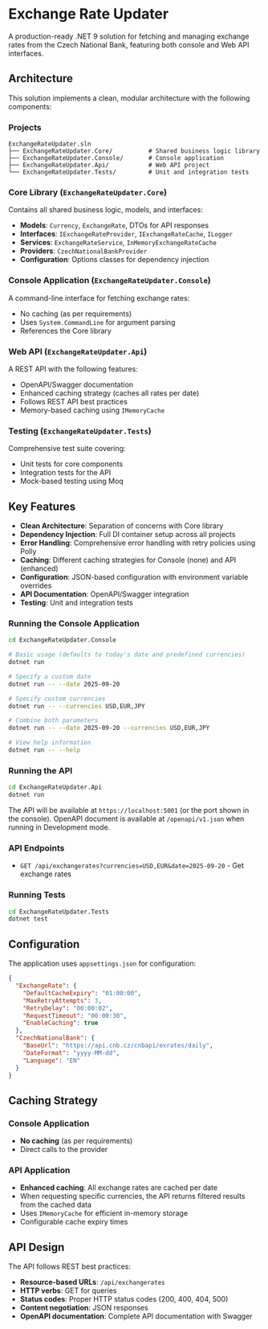 # Exchange Rate Updater

A production-ready .NET 9 solution for fetching and managing exchange rates from the Czech National Bank, featuring both console and Web API interfaces.

## Architecture

This solution implements a clean, modular architecture with the following components:

### Projects

```
ExchangeRateUpdater.sln
├── ExchangeRateUpdater.Core/          # Shared business logic library
├── ExchangeRateUpdater.Console/       # Console application
├── ExchangeRateUpdater.Api/           # Web API project  
└── ExchangeRateUpdater.Tests/         # Unit and integration tests
```

### Core Library (`ExchangeRateUpdater.Core`)

Contains all shared business logic, models, and interfaces:

- **Models**: `Currency`, `ExchangeRate`, DTOs for API responses
- **Interfaces**: `IExchangeRateProvider`, `IExchangeRateCache`, `ILogger`
- **Services**: `ExchangeRateService`, `InMemoryExchangeRateCache`
- **Providers**: `CzechNationalBankProvider`
- **Configuration**: Options classes for dependency injection

### Console Application (`ExchangeRateUpdater.Console`)

A command-line interface for fetching exchange rates:
- No caching (as per requirements)
- Uses `System.CommandLine` for argument parsing
- References the Core library

### Web API (`ExchangeRateUpdater.Api`)

A REST API with the following features:
- OpenAPI/Swagger documentation
- Enhanced caching strategy (caches all rates per date)
- Follows REST API best practices
- Memory-based caching using `IMemoryCache`

### Testing (`ExchangeRateUpdater.Tests`)

Comprehensive test suite covering:
- Unit tests for core components
- Integration tests for the API
- Mock-based testing using Moq

## Key Features

- **Clean Architecture**: Separation of concerns with Core library
- **Dependency Injection**: Full DI container setup across all projects
- **Error Handling**: Comprehensive error handling with retry policies using Polly
- **Caching**: Different caching strategies for Console (none) and API (enhanced)
- **Configuration**: JSON-based configuration with environment variable overrides
- **API Documentation**: OpenAPI/Swagger integration
- **Testing**: Unit and integration tests

### Running the Console Application

```bash
cd ExchangeRateUpdater.Console

# Basic usage (defaults to today's date and predefined currencies)
dotnet run

# Specify a custom date
dotnet run -- --date 2025-09-20

# Specify custom currencies
dotnet run -- --currencies USD,EUR,JPY

# Combine both parameters
dotnet run -- --date 2025-09-20 --currencies USD,EUR,JPY

# View help information
dotnet run -- --help
```

### Running the API

```bash
cd ExchangeRateUpdater.Api
dotnet run
```

The API will be available at `https://localhost:5001` (or the port shown in the console).
OpenAPI document is available at `/openapi/v1.json` when running in Development mode.

### API Endpoints

- `GET /api/exchangerates?currencies=USD,EUR&date=2025-09-20` - Get exchange rates

### Running Tests

```bash
cd ExchangeRateUpdater.Tests
dotnet test
```

## Configuration

The application uses `appsettings.json` for configuration:

```json
{
  "ExchangeRate": {
    "DefaultCacheExpiry": "01:00:00",
    "MaxRetryAttempts": 3,
    "RetryDelay": "00:00:02",
    "RequestTimeout": "00:00:30",
    "EnableCaching": true
  },
  "CzechNationalBank": {
    "BaseUrl": "https://api.cnb.cz/cnbapi/exrates/daily",
    "DateFormat": "yyyy-MM-dd",
    "Language": "EN"
  }
}
```

## Caching Strategy

### Console Application
- **No caching** (as per requirements)
- Direct calls to the provider

### API Application
- **Enhanced caching**: All exchange rates are cached per date
- When requesting specific currencies, the API returns filtered results from the cached data
- Uses `IMemoryCache` for efficient in-memory storage
- Configurable cache expiry times

## API Design

The API follows REST best practices:

- **Resource-based URLs**: `/api/exchangerates`
- **HTTP verbs**: GET for queries
- **Status codes**: Proper HTTP status codes (200, 400, 404, 500)
- **Content negotiation**: JSON responses
- **OpenAPI documentation**: Complete API documentation with Swagger
